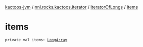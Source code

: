 [kactoos-jvm](../../index.md) / [nnl.rocks.kactoos.iterator](../index.md) / [IteratorOfLongs](index.md) / [items](./items.md)

# items

`private val items: `[`LongArray`](https://kotlinlang.org/api/latest/jvm/stdlib/kotlin/-long-array/index.html)